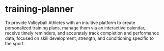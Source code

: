 # training-planner
To provide Volleyball Athletes with an intuitive platform to create personalized training plans, manage them via an interactive calendar, receive timely reminders, and accurately track completion and performance data, focused on skill development, strength, and conditioning specific to the sport.
